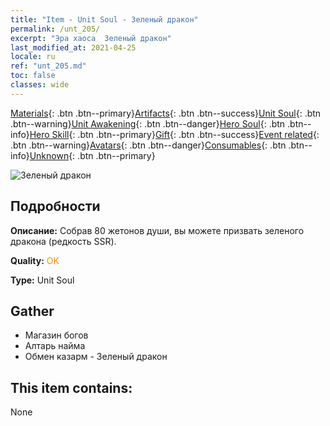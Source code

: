 ```yaml
---
title: "Item - Unit Soul - Зеленый дракон"
permalink: /unt_205/
excerpt: "Эра хаоса  Зеленый дракон"
last_modified_at: 2021-04-25
locale: ru
ref: "unt_205.md"
toc: false
classes: wide
---
```

 [Materials](/ItemsRU/){: .btn .btn--primary}[Artifacts](/ItemsRU/Artifacts/){: .btn .btn--success}[Unit Soul](/ItemsRU/UnitSoul/){: .btn .btn--warning}[Unit Awakening](/ItemsRU/UnitAwakening/){: .btn .btn--danger}[Hero Soul](/ItemsRU/HeroSoul/){: .btn .btn--info}[Hero Skill](/ItemsRU/HeroSkill/){: .btn .btn--primary}[Gift](/ItemsRU/Gift/){: .btn .btn--success}[Event related](/ItemsRU/Events/){: .btn .btn--warning}[Avatars](/ItemsRU/Avatars/){: .btn .btn--danger}[Consumables](/ItemsRU/Consumables/){: .btn .btn--info}[Unknown](/ItemsRU/Unknown/){: .btn .btn--primary}

 ![Зеленый дракон](/images/u/ti_lvlong.jpg)

## Подробности
 **Описание:** Собрав 80 жетонов души, вы можете призвать зеленого дракона (редкость SSR).

 **Quality:** <span style="color: #FF8C00">OK</span>

 **Type:** Unit Soul

## Gather

*    Магазин богов 
*    Алтарь найма 
*    Обмен казарм - Зеленый дракон 

## This item contains:

  None

